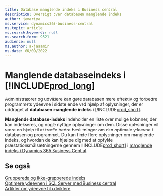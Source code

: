 ```yaml
---
title: Database manglende indeks i Business central
description: Oversigt over databasen manglende indeks
author: javariya
ms.service: dynamics365-business-central
ms.topic: article
ms.search.keywords: null
ms.search.form: 9521
audience: null
ms.author: a-jaaamir
ms.date: 06/09/2022
---
```

# <a name="database-missing-indexes-in-includeprodlongincludesprodlongmd" />Manglende databaseindeks i [!INCLUDE[prod_long](includes/prod_long.md)]

Administratorer og udviklere kan gøre databasen mere effektiv og forbedre programmets ydeevne i sidste ende ved hjælp af oplysninger, der er uddraget af **databasen manglende indeks** i [!INCLUDE[prod_short](includes/prod_short.md)].

**Manglende database-indeks** indeholder en liste over mulige kolonner, der kan indekseres, og nogle nyttige oplysninger om dem. Disse oplysninger vil være en hjælp til at træffe bedre beslutninger om den optimale ydeevne i databasen og programmet. Du kan finde flere oplysninger om manglende indeks, og hvordan de kan hjælpe dig med at opfylde præstationsmålsætningerne gennem [!INCLUDE[prod_short](includes/prod_short.md)] i [manglende indeks i Dynamics 365 Business Central](/dynamics365/business-central/dev-itpro/administration/database-missing-indexes).

## <a name="see-also" />Se også

[Grupperede og ikke-grupperede indeks](/sql/relational-databases/indexes/clustered-and-nonclustered-indexes-described)  
[Optimere ydeevnen i SQL Server med Business central](/dynamics365/business-central/dev-itpro/administration/optimize-sql-server-performance)  
[Artikler om ydeevne til udviklere](/dynamics365/business-central/dev-itpro/performance/performance-developer)  
